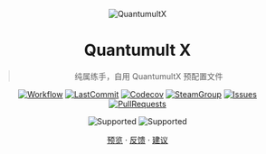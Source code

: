 <div align="center">

![QuantumultX](https://raw.githubusercontent.com/Koolson/Qure/master/IconSet/Color/Quantumult_X.png "QuantumultX")

# Quantumult X

> 纯属练手，自用 QuantumultX 预配置文件

[![Workflow](https://img.shields.io/github/actions/workflow/status/ciocoa/quanx/dotnet.yml?branch=main?logo=github "Workflow")](https://github.com/ciocoa/quanx/actions?query=workflow%3A.NET)
[![LastCommit](https://img.shields.io/github/last-commit/ciocoa/quanx?logo=github "LastCommit")](https://github.com/ciocoa/quanx/commits)
[![Codecov](https://codecov.io/gh/ciocoa/quanx/branch/main/graph/badge.svg "Codecov")](https://codecov.io/gh/ciocoa/quanx)
[![SteamGroup](https://img.shields.io/badge/Steam-group-yellowgreen.svg?logo=steam "SteamGroup")](https://steamcommunity.com/groups/archiasf)
[![Issues](https://img.shields.io/github/issues/ciocoa/quanx?logo=github&color=0088ff "Issues")](https://github.com/ciocoa/quanx/issues)
[![PullRequests](https://img.shields.io/github/issues-pr/ciocoa/quanx?logo=github&color=0088ff "PullRequests")](https://github.com/ciocoa/quanx/pulls)

![Supported](https://img.shields.io/badge/Supported%20by-VSCode%20%E2%86%92-gray.svg?colorA=655BE1&colorB=4F44D6&style=for-the-badge)
![Supported](https://img.shields.io/badge/Supported%20by-Node%20%E2%86%92-gray.svg?colorA=61c265&colorB=4CAF50&style=for-the-badge)

[预览](quanx.conf)
·
[反馈](https://github.com/ciocoa/quanx/issues/new/choose)
·
[建议](https://github.com/ciocoa/quanx/issues/new/choose)

</div>
